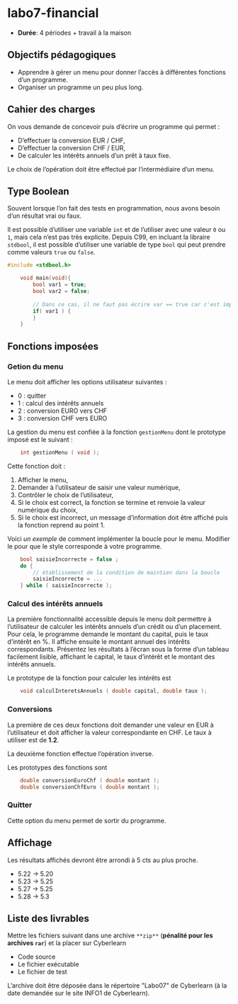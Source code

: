 # labo7-financial

- **Durée**: 4 périodes + travail à la maison

## Objectifs pédagogiques
-  Apprendre à gérer un menu pour donner l’accès à différentes fonctions d’un programme.
-  Organiser un programme un peu plus long.

## Cahier des charges
On vous demande de concevoir puis d’écrire un programme qui permet :
- D’effectuer la conversion EUR / CHF,
- D’effectuer la conversion CHF / EUR,
- De calculer les intérêts annuels d’un prêt à taux fixe.

Le choix de l’opération doit être effectué par l’intermédiaire d’un menu.

## Type Boolean
Souvent lorsque l’on fait des tests en programmation, nous avons besoin d’un résultat vrai ou faux.

Il est possible d’utiliser une variable `int` et de l’utiliser avec une valeur `0` ou `1`, mais cela n’est pas très explicite. Depuis C99, en incluant la libraire `stdbool`, il est possible d’utiliser une variable de type `bool` qui peut prendre comme valeurs `true` ou `false`.

```C
#include <stdbool.h>

    void main(void){
        bool var1 = true;
        bool var2 = false;
        
        // Dans ce cas, il ne faut pas écrire var == true car c'est implicite
        if( var1 ) {
        }
    }
```


## Fonctions imposées
### Getion du menu
Le menu doit afficher les options utilisateur suivantes :
- 0 : quitter
- 1 : calcul des intérêts annuels
- 2 : conversion EURO vers CHF
- 3 : conversion CHF vers EURO

La gestion du menu est confiée à la fonction `gestionMenu` dont le prototype imposé est le suivant :

```C  
    int gestionMenu ( void ); 
```

Cette fonction doit :
1.  Afficher le menu,
1.  Demander à l’utilisateur de saisir une valeur numérique,
1.  Contrôler le choix de l’utilisateur,
1.  Si le choix est correct, la fonction se termine et renvoie la valeur numérique du choix,
1.  Si le choix est incorrect, un message d’information doit être affiché puis la fonction reprend au point 1.

Voici *un exemple* de comment implémenter la boucle pour le menu. Modifier le pour que le style corresponde à votre programme.

```C
    bool saisieIncorrecte = false ;
    do {
        // établissement de la condition de maintien dans la boucle
        saisieIncorrecte = ...
    } while ( saisieIncorrecte );
```

### Calcul des intérêts annuels
La première fonctionnalité accessible depuis le menu doit permettre à l’utilisateur de calculer les intérêts
annuels d’un crédit ou d’un placement. Pour cela, le programme demande le montant du capital, puis le
taux d’intérêt en %. Il affiche ensuite le montant annuel des intérêts correspondants. Présentez les résultats
à l’écran sous la forme d’un tableau facilement lisible, affichant le capital, le taux d’intérêt et le montant des
intérêts annuels.

Le prototype de la fonction pour calculer les intérêts est

```C
    void calculInteretsAnnuels ( double capital, double taux );
```

### Conversions
La première de ces deux fonctions doit demander une valeur en EUR à l’utilisateur et doit afficher la valeur
correspondante en CHF. Le taux à utiliser
est de **1.2**.

La deuxième fonction effectue l’opération inverse.

Les prototypes des fonctions sont
```C
    double conversionEuroChf ( double montant );
    double conversionChfEuro ( double montant );
```

### Quitter
Cette option du menu permet de sortir du programme.

## Affichage 
Les résultats affichés devront être arrondi à 5 cts au plus proche.
-  5.22 -> 5.20
-  5.23 -> 5.25
-  5.27 -> 5.25
-  5.28 -> 5.3

## Liste des livrables

Mettre les fichiers suivant dans une archive `**zip**` (**pénalité pour les archives `rar`**) et la placer sur Cyberlearn
-  Code source
-  Le fichier exécutable
-  Le fichier de test

L’archive doit être déposée dans le répertoire "Labo07" de Cyberlearn (à la date
demandée sur le site INFO1 de Cyberlearn).
